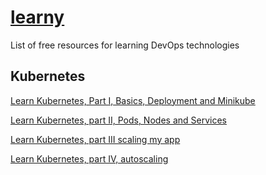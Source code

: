 # [learny](../)

List of free resources for learning DevOps technologies

## Kubernetes

[Learn Kubernetes, Part I, Basics, Deployment and Minikube](https://dev.to/azure/kubernetes-from-the-beginning-part-i-4ifd)

[Learn Kubernetes, part II, Pods, Nodes and Services](https://dev.to/azure/kubernetes-part-ii-revisiting-pods-and-nodes-and-introducing-services-and-labeling-5fi7)

[Learn Kubernetes, part III scaling my app](https://dev.to/azure/kubernetes-part-iii-scaling-1mmi)

[Learn Kubernetes, part IV, autoscaling](https://dev.to/azure/kubernetes-from-the-beginning-part-iv-autoscaling-54l6)
